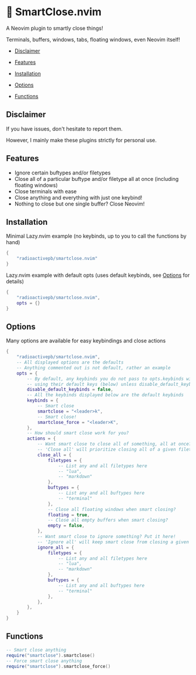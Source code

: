 # 🤏 SmartClose.nvim
A Neovim plugin to smartly close things!
 
Terminals, buffers, windows, tabs, floating windows, even Neovim itself!

- [Disclaimer](#disclaimer)

- [Features](#features)
 
- [Installation](#installation)

- [Options](#options)

- [Functions](#functions)

## Disclaimer
If you have issues, don't hesitate to report them.

However, I mainly make these plugins strictly for personal use.

## Features
+ Ignore certain buftypes and/or filetypes
+ Close all of a particular buftype and/or filetype all at once (including floating windows)
+ Close terminals with ease
+ Close anything and everything with just one keybind!
+ Nothing to close but one single buffer? Close Neovim!

## Installation
Minimal Lazy.nvim example (no keybinds, up to you to call the functions by hand)
```lua
{
    "radioactivepb/smartclose.nvim"
}
```
Lazy.nvim example with default opts (uses default keybinds, see [Options](#options) for details)
```lua
{
    "radioactivepb/smartclose.nvim",
    opts = {}
}
```
## Options
Many options are available for easy keybindings and close actions
```lua
{
    "radioactivepb/smartclose.nvim",
    -- All displayed options are the defaults
    -- Anything commented out is not default, rather an example
    opts = {
        -- By default, any keybinds you do not pass to opts.keybinds will be instantiated
        -- using their default keys (below) unless disable_default_keybinds is set to true
        disable_default_keybinds = false,
        -- All the keybinds displayed below are the default keybinds
        keybinds = {
            -- Smart close
            smartclose = "<leader>k",
            -- Smart close!
            smartclose_force = "<leader>K",
        },
        -- How should smart close work for you?
        actions = {
            -- Want smart close to close all of something, all at once? Put it here!
            -- 'Close all' will prioritize closing all of a given filetype/buftype at once
            close_all = {
                filetypes = {
                    -- List any and all filetypes here
                    -- "lua",
                    -- "markdown"
                },
                buftypes = {
                    -- List any and all buftypes here
                    -- "terminal"
                },
                -- Close all floating windows when smart closing?
                floating = true,
                -- Close all empty buffers when smart closing?
                empty = false,
            },
            -- Want smart close to ignore something? Put it here!
            -- 'Ignore all' will keep smart close from closing a given filetype/buftype
            ignore_all = {
                filetypes = {
                    -- List any and all filetypes here
                    -- "lua",
                    -- "markdown"
                },
                buftypes = {
                    -- List any and all buftypes here
                    -- "terminal"
                },
            },
        },
    }
}
```

## Functions
```lua
-- Smart close anything
require("smartclose").smartclose()
-- Force smart close anything
require("smartclose").smartclose_force()
```
